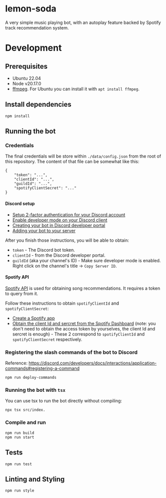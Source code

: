 # lemon-soda

A very simple music playing bot, with an autoplay feature backed by Spotify track recommendation system.

# Development

## Prerequisites

-   Ubuntu 22.04
-   Node v20.17.0
-   [ffmpeg](https://www.ffmpeg.org/download.html). For Ubuntu you can install it with `apt install ffmpeg`.

## Install dependencies

```
npm install
```

## Running the bot

### Credentials

The final credentials will be store within `./data/config.json` from the root of this repository. The content of that file can be somewhat like this:

```
{
    "token": "...",
    "clientId": "...",
    "guildId": "...",
    "spotifyClientSecret": "..."
}
```

#### Discord setup

-   [Setup 2-factor authentication for your Discord account](https://support.discord.com/hc/en-us/articles/219576828-Setting-up-Multi-Factor-Authentication)
-   [Enable developer mode on your Discord client](https://discord.com/developers/docs/activities/building-an-activity#step-0-enable-developer-mode)
-   [Creating your bot in Discord developer portal](https://discordjs.guide/preparations/setting-up-a-bot-application.html#creating-your-bot)
-   [Adding your bot to your server](https://discordjs.guide/preparations/adding-your-bot-to-servers)

After you finish those instructions, you will be able to obtain:

-   `token` - The Discord bot token.
-   `clientId` - from the Discord developer portal.
-   `guildId` (aka your channel's ID) - Make sure developer mode is enabled. Right click on the channel's title -> `Copy Server ID`.

#### Spotify API

[Spotify API](https://developer.spotify.com/documentation/web-api) is used for obtaining song recommendations. It requires a token to query from it.

Follow these instructions to obtain `spotifyClientId` and `spotifyClientSecret`:

-   [Create a Spotify app](https://developer.spotify.com/documentation/web-api/tutorials/getting-started#create-an-app)
-   [Obtain the client Id and sercret from the Spotify Dashboard](https://developer.spotify.com/documentation/web-api/tutorials/getting-started#request-an-access-token) (note: you don't need to obtain the access token by yourselves, the client Id and sercret is enough) - These 2 correspond to `spotifyClientId` and `spotifyClientSecret` respectively.

### Registering the slash commands of the bot to Discord

Reference: https://discord.com/developers/docs/interactions/application-commands#registering-a-command

```
npm run deploy-commands
```

### Running the bot with `tsx`

You can use tsx to run the bot directly without compiling:

```
npx tsx src/index.
```

### Compile and run

```
npm run build
npm run start
```

## Tests

```
npm run test
```

## Linting and Styling

```
npm run style
```
